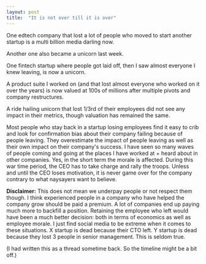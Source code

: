 ```yaml
---
layout: post
title:  "It is not over till it is over"
---
```


One edtech company that lost a lot of people who moved to start another startup is a multi billion media darling now.

Another one also became a unicorn last week.

One fintech startup where people got laid off, then I saw almost everyone I knew leaving, is now a unicorn.

A product suite I worked on (and that lost almost everyone who worked on it over the years) is now valued at 100s of millions after multiple pivots and company restructures.

A ride hailing unicorn that lost 1/3rd of their employees did not see any impact in their metrics, though valuation has remained the same.

Most people who stay back in a startup losing employees find it easy to crib and look for confirmation bias about their company failing because of people leaving. They overestimate the impact of people leaving as well as their own impact on their company's success. I have seen so many waves of people coming and going at the places I have worked at + heard about in other companies. Yes, in the short term the morale is affected. During this war time period, the CEO has to take charge and rally the troops. Unless and until the CEO loses motivation, it is never game over for the company contrary to what naysayers want to believe.

**Disclaimer:** This does not mean we underpay people or not respect them though. I think experienced people in a company who have helped the company grow should be paid a premium. A lot of companies end up paying much more to backfill a position. Retaining the employee who left would have been a much better decision: both in terms of economics as well as employee morale. I just find social media to be extreme when it comes to these situations. X startup is dead because their CTO left. Y startup is dead because they lost 3 people in senior management. This is seldom true.

(I had written this as a thread sometime back. So the timeline might be a bit off.)
